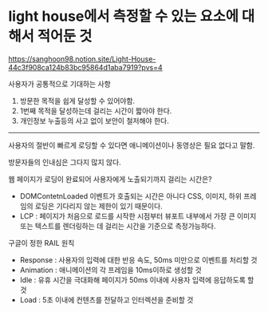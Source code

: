 # light house에서 측정할 수 있는 요소에 대해서 적어둔 것

https://sanghoon98.notion.site/Light-House-44c3f908ca124b83bc95864d1aba7919?pvs=4

사용자가 공통적으로 기대하는 사항

1. 방문한 목적을 쉽게 달성할 수 있어야함.
2. 1번째 목적을 달성하는데 걸리는 시간이 짧아야 한다.
3. 개인정보 누출등의 사고 없이 보안이 철저해야 한다.

---

사용자의 절반이 빠르게 로딩할 수 있다면 애니메이션이나 동영상은 필요 없다고 말함.

방문자들의 인내심은 그다지 많지 않다.

웹 페이지가 로딩이 완료되어 사용자에게 노출되기까지 걸리는 시간은?

- DOMContetnLoaded 이벤트가 호출되는 시간은 아니다 CSS, 이미지, 하위 프레임의 로딩은 기다리지 않는 제한이 있기 때문이다.
- LCP : 페이지가 처음으로 로드를 시작한 시점부터 뷰포트 내부에서 가장 큰 이미지 또는 텍스트를 렌더링하는 데 걸리는 시간을 기준으로 측정가능하다.

구글이 정한 RAIL 원칙

- Response : 사용자의 입력에 대한 반응 속도, 50ms 미만으로 이벤트를 처리할 것
- Animation : 애니메이션의 각 프레임을 10ms이하로 생성할 것
- Idle : 유휴 시간을 극대화해 페이지가 50ms 이내에 사용자 입력에 응답하도록 할 것
- Load : 5초 이내에 컨텐츠를 전달하고 인터렉션을 준비할 것
